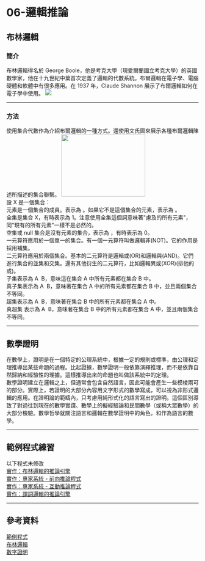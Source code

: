 06-邏輯推論
===
布林邏輯
----
### 簡介
布林邏輯得名於 George Boole，他是考克大學（現愛爾蘭國立考克大學）的英國數學家，他在十九世紀中葉首次定義了邏輯的代數系統。布爾邏輯在電子學、電腦硬體和軟體中有很多應用。在 1937 年，Claude Shannon 展示了布爾邏輯如何在電子學中使用。
<img src="https://bkimg.cdn.bcebos.com/pic/d50735fae6cd7b89fc848d8d0f2442a7d8330ed7?x-bce-process=image/resize,m_lfit,w_268,limit_1/format,f_jpg">
<br>
****
### 方法
使用集合代數作為介紹布爾邏輯的一種方式。還使用文氏圖來展示各種布爾邏輯陳述所描述的集合聯繫。
 <img style="width:220px;height:163px;" alt="" src="https://bkimg.cdn.bcebos.com/pic/8cb1cb1349540923a07a725d9258d109b3de4985?x-bce-process=image/resize,m_lfit,w_220,h_220,limit_1">
 <br>
設 X 是一個集合：
<br>
元素是一個集合的成員。表示為 <math>\in</math>。如果它不是這個集合的元素，表示為 <math>\notin</math>。<br>
全集是集合 X，有時表示為 1。注意使用全集這個詞意味著"慮及的所有元素"，同"現有的所有元素"一樣不是必然的。<br>
空集或 null 集合是沒有元素的集合，表示為 <math>\varnothing</math>，有時表示為 0。<br>
一元算符應用於一個單一的集合。有一個一元算符叫做邏輯非(NOT)。它的作用是採用補集。<br>
二元算符應用於兩個集合。基本的二元算符是邏輯或(OR)和邏輯與(AND)。它們進行集合的並集和交集。還有其他衍生的二元算符，比如邏輯異或(XOR)(排他的或)。<br>
子集表示為 A <math>\subseteq</math> B，意味這在集合 A 中所有元素都在集合 B 中。<br>
真子集表示為 A <math>\subset</math> B，意味著在集合 A 中的所有元素都在集合 B 中，並且兩個集合不等同。<br>
超集表示為 A <math>\supseteq</math> B，意味著在集合 B 中的所有元素都在集合 A 中。<br>
真超集 表示為 A <math>\supset</math> B，意味著在集合 B 中的所有元素都在集合 A 中，並且兩個集合不等同。<br>
*****
數學證明
-----
在數學上，證明是在一個特定的公理系統中，根據一定的規則或標準，由公理和定理推導出某些命題的過程。比起證據，數學證明一般依靠演繹推理，而不是依靠自然歸納和經驗性的理據。這樣推導出來的命題也叫做該系統中的定理。<br>
數學證明建立在邏輯之上，但通常會包含自然語言，因此可能會產生一些模棱兩可的部分。實際上，若證明的大部分內容用文字形式的數學寫成，可以視為非形式邏輯的應用。在證明論的範疇內，只考慮用純形式化的語言寫出的證明。這個區別導致了對過往到現在的數學實踐、數學上的擬經驗論和民間數學（或稱大眾數學）的大部分檢驗。數學哲學就關注語言和邏輯在數學證明中的角色，和作為語言的數學。
*****
範例程式練習
----
以下程式未修改<br>
[實作：布林邏輯的推論引擎](https://misavo.com/blog/陳鍾誠/書籍/人工智慧/06-邏輯推論/B1-實作%EF%BC%9A布林邏輯推論引擎)<br>
[實作：專家系統 - 前向推論程式](https://misavo.com/blog/陳鍾誠/書籍/人工智慧/06-邏輯推論/B2-實作%EF%BC%9A專家系統-前向推論程式)<br>
[實作：專家系統 - 互動推論程式](https://misavo.com/blog/陳鍾誠/書籍/人工智慧/06-邏輯推論/B3-實作%EF%BC%9A專家系統-互動推論程式
)<br>
[實作：謂詞邏輯的推論引擎](https://misavo.com/blog/陳鍾誠/書籍/人工智慧/06-邏輯推論/B4-實作%EF%BC%9A謂詞邏輯的推論引擎)<br>
*******
參考資料
----
[範例程式](https://misavo.com/blog/陳鍾誠/書籍/人工智慧/06-邏輯推論)
<br>
[布林邏輯](https://baike.baidu.com/item/布尔逻辑)
<br>
[數字證明](https://baike.baidu.com/item/数学证明)
